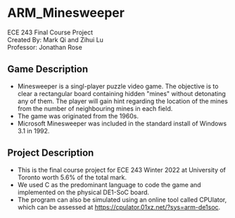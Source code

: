 # ARM_Minesweeper
ECE 243 Final Course Project <br />
Created By: Mark Qi and Zihui Lu <br />
Professor: Jonathan Rose <br />

## Game Description
- Minesweeper is a singl-player puzzle video game. The objective is to clear a rectangular board containing hidden "mines" without detonating any of them. The player will gain hint regarding the location of the mines from the number of neighbouring mines in each field. <br />
- The game was originated from the 1960s. <br />
- Microsoft Minesweeper was included in the standard install of Windows 3.1 in 1992.

## Project Description
- This is the final course project for ECE 243 Winter 2022 at University of Toronto worth 5.6% of the total mark. <br />
- We used C as the predominant language to code the game and implemented on the physical DE1-SoC board. <br />
- The program can also be simulated using an online tool called CPUlator, which can be assessed at https://cpulator.01xz.net/?sys=arm-de1soc. <br />
